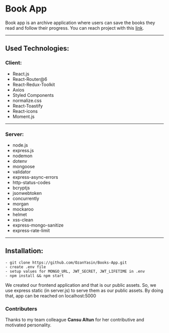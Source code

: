 # Book App

Book app is an archive application where users can save the books they read and follow their progress.
You can reach project with this [link](https://book-app-v1.herokuapp.com).

---

## Used Technologies:
  ### Client:
  - React.js
  - React-Router@6 
  - React-Redux-Toolkit
  - Axios
  - Styled Components
  - normalize.css 
  - React-Toastify
  - React-icons 
  - Moment.js
  ---
  ### Server:
  - node.js
  - express.js
  - nodemon
  - dotenv
  - mongoose
  - validator
  - express-async-errors
  - http-status-codes
  - bcryptjs
  - jsonwebtoken
  - concurrently
  - morgan
  - mockaroo
  - helmet
  - xss-clean
  - express-mongo-sanitize
  - express-rate-limit

---

## Installation:

```
- git clone https://github.com/OzanYasin/Books-App.git
- create .env file
- setup values for MONGO_URL, JWT_SECRET, JWT_LIFETIME in .env
- npm install && npm start
```

We created our frontend application and that is our public assets. So, we use express static (in server.js) to serve them as our public assets. 
By doing that, app can be reached on localhost:5000

### Contributers

Thanks to my team colleague **Cansu Altun** for her contributive and motivated personality. 
